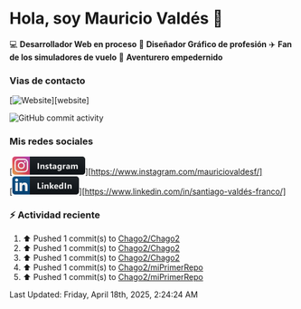 # Hola, soy Mauricio Valdés 👋

:computer: **Desarrollador Web en proceso** 
🎨 **Diseñador Gráfico de profesión** 
✈️ **Fan de los simuladores de vuelo** 
🚶 **Aventurero empedernido**

### Vias de contacto

[![Website](https://img.shields.io/badge/https://chago2.github.io-up-green?style=for-the-badge)][website]

![GitHub commit activity](https://img.shields.io/github/commit-activity/w/Chago2/Chago2)

### Mis redes sociales

[<img src="/assets/social/instagram.png"/>][https://www.instagram.com/mauriciovaldesf/]<br>
[<img src="/assets/social/linkedin.png"/>][https://www.linkedin.com/in/santiago-valdés-franco/]

### :zap: Actividad reciente

<!--RECENT_ACTIVITY:start-->
1. ⬆️ Pushed 1 commit(s) to [Chago2/Chago2](https://github.com/Chago2/Chago2)<br>
2. ⬆️ Pushed 1 commit(s) to [Chago2/Chago2](https://github.com/Chago2/Chago2)<br>
3. ⬆️ Pushed 1 commit(s) to [Chago2/Chago2](https://github.com/Chago2/Chago2)<br>
4. ⬆️ Pushed 1 commit(s) to [Chago2/miPrimerRepo](https://github.com/Chago2/miPrimerRepo)<br>
5. ⬆️ Pushed 1 commit(s) to [Chago2/miPrimerRepo](https://github.com/Chago2/miPrimerRepo)<br>
<!--RECENT_ACTIVITY:end-->

<!--RECENT_ACTIVITY:last_update-->
Last Updated: Friday, April 18th, 2025, 2:24:24 AM
<!--RECENT_ACTIVITY:last_update_end-->

